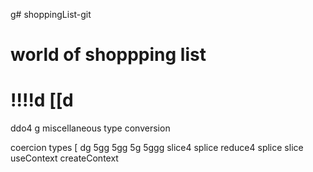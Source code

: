 g# shoppingList-git
# world of shoppping list
!!!!d
[[d
===========================
ddo4
g
miscellaneous
type conversion

coercion types 
[
dg
5gg
5gg
5g
5ggg
slice4
splice
reduce4
splice
slice
useContext
createContext
